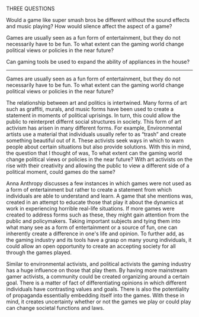 <p>THREE QUESTIONS </p>
Would a game like super smash bros be different without the sound effects and music playing? How would silence affect the aspect of a game?

Games are usually seen as a fun form of entertainment, but they do not necessarily have to be fun. To what extent can the gaming world change political views or policies in the near future?

Can gaming tools be used to expand the ability of appliances in the house?






-------------------------------------------------------------------------------------------
<p>Games are usually seen as a fun form of entertainment, but they do not necessarily have to be fun. To what extent can the gaming world change political views or policies in the near future?</p>

<p>The relationship between art and politics is intertwined. Many forms of art such as graffiti, murals, and music forms have been used to create a statement in moments of political uprisings. In turn, this could allow the public to reinterpret differnt social structures in society. This form of art activism has arisen in many different forms. For example, Environmental artists use a material that individuals usually refer to as “trash” and create something beautiful out of it. These activists seek ways in which to warn people about certain situations but also provide solutions. With this in mind, the question that I thought of was, To what extent can the gaming world change political views or policies in the near future? With art activists on the rise with their creativity and allowing the public to view a different side of a political moment, could games do the same?</p>

<p>Anna Anthropy discusses a few instances in which games were not used as a form of entertainment but rather to create a statement from which individuals are able to understand and learn. A game that she mentions was, created in an attempt to educate those that play it about the dynamics at work in experiencing horrible real-life situations. If more games were created to address forms such as these, they might gain attention from the public and policymakers. Taking important subjects and tying them into what many see as a form of entertainment or a source of fun, one can inherently create a difference in one's life and opinion. To further add, as the gaming industry and its tools have a grasp on many young individuals, it could allow an open opportunity to create an accepting society for all through the games played.</p>

<p>Similar to environmental activists, and political activists the gaming industry has a huge influence on those that play them. By having more mainstream gamer activists, a community could be created organizing around a certain goal. There is a matter of fact of differentiating opinions in which different individuals have contrasting values and goals. There is also the potentiality of propaganda essentially embedding itself into the games. With these in mind, it creates uncertainty whether or not the games we play or could play can change societal functions and laws. </p>
